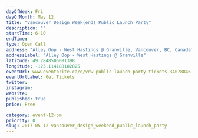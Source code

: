 ```yaml
---
dayOfWeek: Fri
dayOfMonth: May 12
title: "Vancouver Design Week(end) Public Launch Party"
description: ""
startTime: 6-10
endTime: 
type: Open Call
address: "Alley Oop - West Hastings @ Granville, Vancouver, BC, Canada"
addressLabel: "Alley Oop - West Hastings @ Granville"
latitude: 49.2848506081398
longitude: -123.114188182825
eventUrl: www.eventbrite.ca/e/vdw-public-launch-party-tickets-34078846748
eventUrlLabel: Get Tickets
twitter: 
instagram: 
website: 
published: true
price: Free

category: event-12-pm
priority: 0
slug: 2017-05-12-vancouver_design_weekend_public_launch_party
---
```

